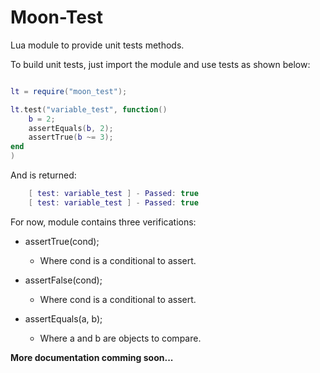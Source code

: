 # Moon-Test
Lua module to provide unit tests methods.


To build unit tests, just import the module and use tests as shown below:

```lua

lt = require("moon_test");

lt.test("variable_test", function()
    b = 2;
    assertEquals(b, 2);
    assertTrue(b ~= 3);
end
)
```
And is returned:
```lua
    [ test: variable_test ] - Passed: true 
    [ test: variable_test ] - Passed: true 
```

For now, module contains three verifications:

- assertTrue(cond);
    - Where cond is a conditional to assert.

- assertFalse(cond);
    - Where cond is a conditional to assert.

- assertEquals(a, b);
    - Where a and b are objects to compare.


**More documentation comming soon...**
